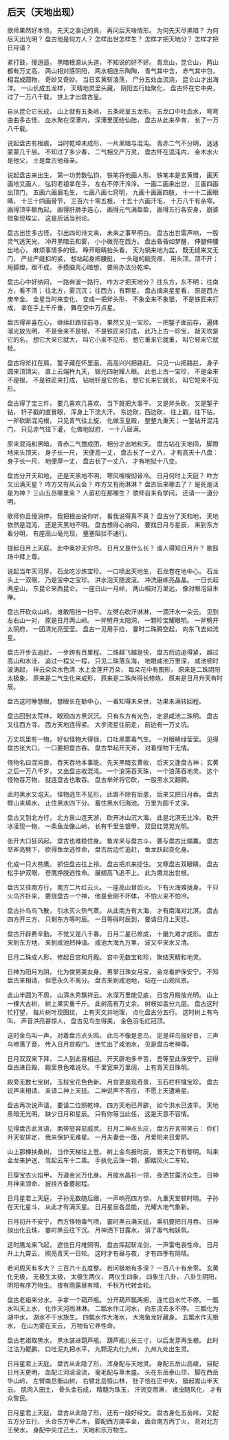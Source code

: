 
## 后天（天地出现）

歌师果然好本领，
先天之事记的真，
再问后天啥情形。
为何先天尽黑暗？
为何后天出光明？
盘古他是何方人？
怎样出世怎样生？
怎样才把天地分？
怎样才把日月请？

紧打鼓，慢逍遥，
黑暗根源从头道，
不知说的好不好。
青龙山，昆仑山，
两山都有万丈高，
两山相对感阴阳，
两水相连乐陶陶，
青气其中含，
赤气其中包，
相混成圆物，
奇妙又奇妙。
当日玄黄斩浪荡，
尸分五处血流淌，
昆仑山才出海洋。
一山长成五龙样，
天精地灵里头藏，
阴阳五行始聚化，
盘古怀在它中央，
过了一万八千载，
世上才出盘古皇。

自从昆仑它长成，
山上就有五条岭，
五条岭呈五龙形。
五龙口中吐血水，
弯弯曲曲多古怪，
血水聚在深潭内，
深潭里面结仙胎，
盘古从此来孕育，
长了一万八千载。

说起盘古有根痕，
当时乾坤未成形，
一片黑暗与混沌。
青赤二气不分明，
迷迷蒙蒙几千层。
不知过了多少春，
二气相交产万灵，
盘古怀在混沌内，
金木水火是他父，
土是盘古他母亲。

说起盘古来出生，
第一功劳数弘钧，
铁笔将他画人形。
铁笔本是玄黄赠，
画天画地又画人，
弘钧老祖拿在手，
左右不停汗泠泠。
一画二画来出世，
三画四画出顶门，
五画六画眉毛生，
七画八画七窍明，
九画十画画四肢，
十一十二画眼睛，
十三十四画骨节，
三百六十零五根，
十五十六画汗毛，
十万八千有余零。
画得顶平额角起，
画得肝肺手连心，
画得元气满盈盈，
画得五行各安身，
崩婆借象现埃尘，
这是后话当别论。

盘古出世多古怪，
引出四句诗文来，
未来之事早明白。
盘古出世雷声响，
一股灵气透天光，
冲开黑暗云和雾，
小小微亮在西方。
盘古昏昏如梦醒，
伸腿伸腰出地心，
麻烦事情多的很。
睁开眼睛抬头看，
天为锅来地为盆，
既无缝来又无门，
严丝严缝扣的紧，
想站起身把腰挺，
一头碰的脑壳疼，
用头顶，顶不开；
用脚蹬，蹬不成，
手摸脑壳心暗想，
要用办法分乾坤。

盘古心中好纳闷，
一路奔波一路行，
咋方才把天地分？
往东方，东不明；
往南方，看不清；
往北方，雾沉沉；
往西方，有颗星。
盘古摘来星星看，
原是西方庚辛金。
金星当时来变化，
变成一把斧头形，
不象金来不象银，
不是铁匠来打成，
拿在手上千斤重，
舞在空中万点星。

盘古得斧喜在心，
继续赶路往前寻，
果然又见一宝珍。
一把錾子面前存，
遍体溜光放光明，
不是金来不是银，
不是铁匠来打成，
此乃上古一珍宝，
敲天坎是它的名，
想它大来它就大，
叫它小来不见形，
想它重来它就重，
叫它轻来它就轻。

盘古将斧扛在肩，
錾子藏在怀里面，
高高兴兴把路赶。
只见一山把路拦，
身子圆来顶顶尖，
直上云端杵九天，
银光四射耀人眼。
此也上古一宝珍，
不是金来不是银，
不是铁匠来打成，
钻地钎是它的名，
想它长来它就长，
叫它短来不见形。

盘古得了宝三件，
要几喜欢几喜欢，
当下就把大事干。
又是斧头砍，
又是錾子钻，
钎子戳的直冒眼，
浑身上下流大汗。
东边砍，西边砍，
往上戳，往下钻，
一斧砍断混沌根，
只见青气往上旋，
化做玉皇殿，
整整九重天；
一錾钻开混沌门，
只见赤气往下灌，
化做地狱府，
一十八层满。

原来混沌和黑暗，
青赤二气搅成团，
相分才出地和天。
盘古站在天地间，
脚蹬地来头顶天，
身子长一尺，
天便高一丈，
盘古长了一丈八，
才有高天十八盘：
身子长一尺，
地便厚一丈，
盘古长了一丈八，
才有地狱十八变。

盘古分开天和地，
还是天黑地不明，
寒风嗖嗖彻骨冷。
日月何时上天庭？
咋方又出满天星？
咋方又有风云会？
咋方又有雨淋淋？
盘古后来哪去了？
是死是活是为神？
三山五岳哪里来？
人苗初在那哪生？
歌师自来有学问，
还请一一道分明。

歌师你且慢消停，
我把根由说你听，
看我说得真不真？
盘古分了天和地，
天地依然是混沌，
还是天黑地不明。
盘古想得心纳闷，
要找日月与星辰，
来到东方看分明，
有座高山毫光现，
壅塞阻拦不通行。

提起日月上天庭，
此中奥妙无穷尽。
日月又是什么长？
谁人得知日月升？
歌鼓场中拜上尊。

说起当年天河厚，
石龙吃沙炼宝珍。
一口喷出天地生，
石龙卷在地中心。
石龙头上一双眼，
乃是宝中之宝珍。
洪水泡天随波滚。
冲洗磨练亮晶晶。
一日长起两座山，
东昆仑来西昆仑。
一座日山一月岭，
两山相对万里远，
像对眼泡目未睁。

盘古开砍众山岭，
谁敢阻挡一扫平。
左劈右砍汗淋淋，
一滴汗水一朵云。
见到左右山一对，
原是日月两山岭。
一斧劈开太阳洞，
一颗珍宝耀眼明。
一斧劈开太阴府，
一团清光亮莹莹。
盘古一见用手捡，
霎时二珠腾空起，
向东飞去如流星。

盘古开步去追赶，
一步跨有百里程。
二珠越飞越是快，
盘古后边追得紧，
越过高山和水洼，
追过一程又一程，
只见二珠落东海，
地眼咸池万里深，
咸池顿时波涛起，
祥云朵朵水色清.
水上金莲开万朵，
每朵花中有图形，
原来是二珠阴阳太极象，
原来是二气生化来成形，
原来是二珠尚得长修炼，
原来是日月升天有时辰。

盘古这时睁慧眼，
慧眼长在额中心，
一看知得未来世，
功果未满转回程。

盘古回到太荒林，
眼观四方黑沉沉。
只有东方有光色，
定是咸池二珠明。
盘古又往西方寻。
西方天地连得紧。
大步流星往前走，
前边有一万丈坑。

万丈坑里有一物，
好似怪物大得很，
口吐黑雾毒气生。
一对眼睛绿莹莹。
见得盘古张大口，
一口要把盘古吞。
盘古举起开天斧，
对着怪物下无情。

怪物名曰混沌兽，
吞天吞地本事能。
先天黑暗玄黄收，
后天又逢盘古神；
玄黄之后一万八千岁，
又出盘古收混沌。
一个浪荡吞天珠，
一个浪荡吞地灵。
这个怪物吞万物，
就连盘古也敢吞。
盘古举斧将它砍，
一股黑水又翻腾。

此时黑水又泡天。
怪物逃生不见形，
此兽不除有后患，
后来又把日月吞。
盘古劈山来填水，
止住黑水四下分。
蓄住黑水归海池。
万里为圆千丈深。

盘古又到北方行，
北方泉山连天游，
砍开冰山沉大海，
此是北溟无比冷。
砍开冰凌现一物，
一条鱼龙像山岭，
长有千里生银甲。
双目红晃晃光明。

张开大口狂风起，
盘古也难稳住身。
鱼龙来与盘古斗，
要与盘古比输赢。
盘古举斧高劈下，
砍得鱼龙逃性命，
盘古后边忙追赶，
鱼龙跃起变化身。

化成一只大苍鹰。
抓住盘古往上拎。
盘古把爪来捉住。
又啄盘古双眼睛。
盘古松手护双眼，
苍鹰挣脱逃性命。
展翅高飞追不上。
此为鹰龙出世根。

盘古又往南方行，
南方二片红云火。
一座高山冒焰火。
下有火海难拢身。
千只火鸟齐扑来，
要烧盘古一个神，
他是金刚不坏体，
不怕火来不怕冷。

盘古扑鸟鸟飞散，
引水灭火热气蒸。
从此南方有大海，
才有南海对北溟。
盘古四方开三方，
只剩东方等时辰。
一日等得时辰到，
要请日月上天廷。

盘古开辟费辛勤，
不觉又是八千春。
日月二星已修成，
十磨九难才成形。
盘古来到东方地，
来到咸池把神请。
咸池大海九万里，
波又平来水又清。

日月二珠成人形，
修起日宫和月殿。
宫中无数宝和珍，
聚结天精和地灵。

日神为阳月为阴，
化为俊男美女身。
男掌日珠女月宝，
金龙看护保安宁。
不知盘古来相请，
但愿永久不离分。
盘古来到咸池地，
站在一山观风景。

此山半圆为不周，
山清水秀飘祥云。
水深万里能见底，
日宫月殿放光明。
山上一棵大古树，
树上果实重千斤。
此树高有万丈余。
树枝如盖分九层。
盘古这时忙打望，
每片树叶现图纹，
上有天文并地理，
点化盘古分五行。
这时树上有鸟叫，
声音洪亮甚惊人，
盘古见鸟生得美，
金色羽毛红冠顶。

这时金鸟叫一声，
对着盘古点头鸣。
此鸟不像是恶鸟，
定是祥鸟报好音，
三声鸟啼落了音，
传入日月宫殿门。
连忙出了咸池水，
见是盘古老神尊。

日月双双来下拜，
二人到此喜相迎。
开天辟地多辛苦，
吾等至此保安宁。
迎得盘古进日殿，
殿里景色难说尽。
千里宽来万里阔，
上有青天日珠明。

殿旁无数七宝树，
玉枝宝花色色新。
月宫更是现奇景，
玉石栏杆镶宝珍。
盘古说声来相请，
来请二神上天廷。
二神说声不答应，
不愿上天遭难星。

盘古再次说声请，
要请二位照乾坤。
四方天地已开辟，
如今洪水已波平。
天地黑暗无光明，
缺少日月和星辰。
只有你等当此任，
这是天意不容情。

见得盘古此言语，
面带怒容显威灵。
日月二神点头应，
盘古开言带笑云：
你们升天安排定，
我来保护无难星。
一月夫妻会一面，
月爱阳来日爱阴。

山上那棵扶桑树，
当作天梯往上登。
树上金鸟报时辰，
普天之下有黎明。
叫来金龙来护送，
驾起云车十二乘。
手执化云珠一颗，
脚踏风火二车轮。

日穿宝衣火焰甲，
万道金光万化身。
月披水晶衫一领，
夜洒甘露济众生。
日神月神来领命，
披挂齐备要起程。

日月星君上天庭，
子孙无数随后跟，
一声响亮四方惊，
九重天堂顿时明。
子孙在天化星斗，
从此才有满天星。
日月星辰各显能，
光耀大地气象新。

日月初升不安宁，
西方怪物毒气喷，
霎时黑云满天廷，
乘机要把日月吞。
日神抛出化云珠，
霎时黑云往下沉。
月神洒下甘露水，
消了毒气和妖氛。

这时鹰龙来飞起，
遮住日月难照明，
盘古挥起斩龙剑，
一声雷电丧性命。
日月升上九霄云，
照亮青天一日轮。
这时才有昼与夜，
才有四季有阴晴。

若问周天有多大？
三百六十五度整。
若问极地有多深？
一百八十有余零。
玄黄化无极，
无极生太极，
太极生两仪，
两仪生四象，
四象生八卦，
八卦生阴阳，
阴阳有序万物生。
夜有雨露昼有晴，
千秋万代转金轮。

盘古老祖来分水，
手拿一个葫芦瓶。
分开葫芦瓢两把，
连忙舀水忙不停。
一瓢水叫天上水，
化作天河雨淋淋。
二瓢水作江河水，
向东流去永不停。
三瓢化为湖中水，
湖水不干水族生。
四瓢水作大海水，
大海鱼龙好藏身。
五瓢水作无根水，
在山为雾在天云，
万物有它养性命。

盘古老祖取黑水，
黑水装进葫芦瓶，
葫芦瓶儿长三寸，
以后发芽再生根。
此时江沽为鲲鹏，
口吐泥丸把水平，
九颗泥丸化九州，
九州九处出生灵。

日月星君上天庭，
盘古从此隐了形，
浑身配与天地灵。
身配五岳山高峻，
目配日月天更明，
血配江河滚滚流，
毫毛配与草木盛。
头在东岳泰山顶，
脚在西岳华山岭，
左臂南岳衡山树，
右臂北岳恒山林，
肚子恰在正中央，
挺起嵩山半天云。
肌肉入田土，
骨头金石成，
精髓为珠玉，
汗流变雨淋，
诸虫随风化，
才有众黎民。

日月星君上天庭，
盘古从此隐了形，
还有一段好经文。
盘古身化五岳岭，
又配五方分五行，
头合东方甲乙木，
脚配西方庚辛金，
面合南方丙丁火，
背对北方壬癸水，
身配中央戊己土，
天地和乐万物生。
